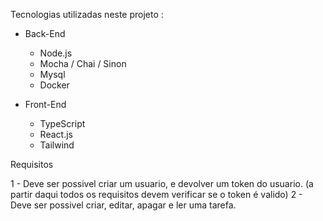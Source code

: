 Tecnologias utilizadas neste projeto :
* Back-End
  
  - Node.js
  - Mocha / Chai / Sinon
  - Mysql
  - Docker

* Front-End

  - TypeScript
  - React.js
  - Tailwind


Requisitos

  1 - Deve ser possivel criar um usuario, e devolver um token do usuario.
  (a partir daqui todos os requisitos devem verificar se o token é valido)
  2 - Deve ser possivel criar, editar, apagar e ler uma tarefa.
  